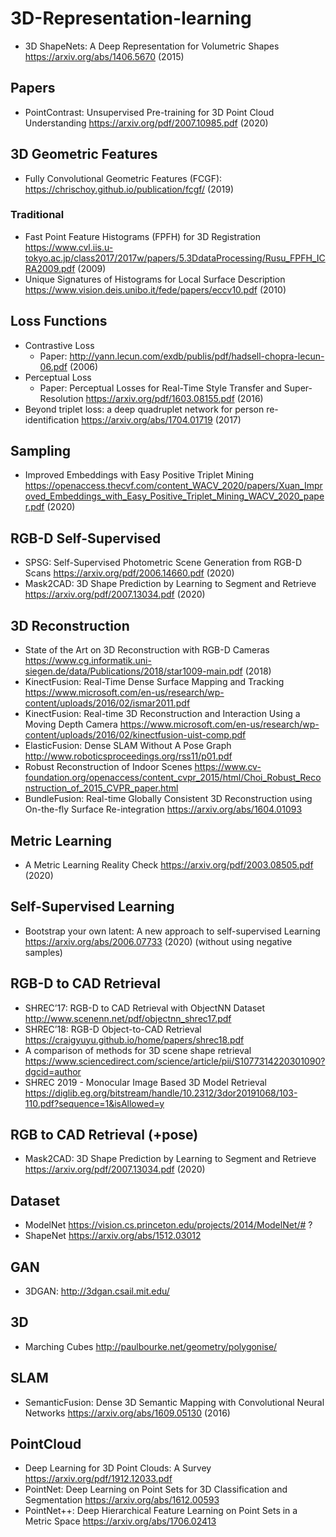 # 3D-Representation-learning
- 3D ShapeNets: A Deep Representation for Volumetric Shapes https://arxiv.org/abs/1406.5670 (2015)

## Papers
- PointContrast: Unsupervised Pre-training for 3D Point Cloud Understanding https://arxiv.org/pdf/2007.10985.pdf (2020)

## 3D Geometric Features
- Fully Convolutional Geometric Features (FCGF): https://chrischoy.github.io/publication/fcgf/ (2019)
### Traditional 
- Fast Point Feature Histograms (FPFH) for 3D Registration https://www.cvl.iis.u-tokyo.ac.jp/class2017/2017w/papers/5.3DdataProcessing/Rusu_FPFH_ICRA2009.pdf (2009)
- Unique Signatures of Histograms for Local Surface Description https://www.vision.deis.unibo.it/fede/papers/eccv10.pdf (2010)

## Loss Functions
- Contrastive Loss
  - Paper: http://yann.lecun.com/exdb/publis/pdf/hadsell-chopra-lecun-06.pdf (2006)
- Perceptual Loss
  - Paper: Perceptual Losses for Real-Time Style Transfer and Super-Resolution https://arxiv.org/pdf/1603.08155.pdf (2016)
- Beyond triplet loss: a deep quadruplet network for person re-identification https://arxiv.org/abs/1704.01719 (2017)

## Sampling
- Improved Embeddings with Easy Positive Triplet Mining https://openaccess.thecvf.com/content_WACV_2020/papers/Xuan_Improved_Embeddings_with_Easy_Positive_Triplet_Mining_WACV_2020_paper.pdf (2020)

## RGB-D Self-Supervised
- SPSG: Self-Supervised Photometric Scene Generation from RGB-D Scans https://arxiv.org/pdf/2006.14660.pdf (2020)
- Mask2CAD: 3D Shape Prediction by Learning to Segment and Retrieve https://arxiv.org/pdf/2007.13034.pdf (2020)

## 3D Reconstruction
- State of the Art on 3D Reconstruction with RGB-D Cameras https://www.cg.informatik.uni-siegen.de/data/Publications/2018/star1009-main.pdf (2018)
- KinectFusion: Real-Time Dense Surface Mapping and Tracking https://www.microsoft.com/en-us/research/wp-content/uploads/2016/02/ismar2011.pdf
- KinectFusion: Real-time 3D Reconstruction and Interaction Using a Moving Depth Camera https://www.microsoft.com/en-us/research/wp-content/uploads/2016/02/kinectfusion-uist-comp.pdf
- ElasticFusion: Dense SLAM Without A Pose Graph http://www.roboticsproceedings.org/rss11/p01.pdf
- Robust Reconstruction of Indoor Scenes https://www.cv-foundation.org/openaccess/content_cvpr_2015/html/Choi_Robust_Reconstruction_of_2015_CVPR_paper.html
- BundleFusion: Real-time Globally Consistent 3D Reconstruction using On-the-fly Surface Re-integration https://arxiv.org/abs/1604.01093
## Metric Learning
- A Metric Learning Reality Check https://arxiv.org/pdf/2003.08505.pdf (2020)
## Self-Supervised Learning
- Bootstrap your own latent: A new approach to self-supervised Learning https://arxiv.org/abs/2006.07733 (2020) (without using negative samples)
## RGB-D to CAD Retrieval
- SHREC’17: RGB-D to CAD Retrieval with ObjectNN Dataset http://www.scenenn.net/pdf/objectnn_shrec17.pdf
- SHREC’18: RGB-D Object-to-CAD Retrieval https://craigyuyu.github.io/home/papers/shrec18.pdf
- A comparison of methods for 3D scene shape retrieval https://www.sciencedirect.com/science/article/pii/S1077314220301090?dgcid=author
- SHREC 2019 - Monocular Image Based 3D Model Retrieval https://diglib.eg.org/bitstream/handle/10.2312/3dor20191068/103-110.pdf?sequence=1&isAllowed=y

## RGB to CAD Retrieval (+pose)
- Mask2CAD: 3D Shape Prediction by Learning to Segment and Retrieve https://arxiv.org/pdf/2007.13034.pdf (2020)

## Dataset
- ModelNet https://vision.cs.princeton.edu/projects/2014/ModelNet/# ?
- ShapeNet https://arxiv.org/abs/1512.03012

## GAN
- 3DGAN: http://3dgan.csail.mit.edu/

## 3D
- Marching Cubes http://paulbourke.net/geometry/polygonise/
## SLAM
- SemanticFusion: Dense 3D Semantic Mapping with Convolutional Neural Networks https://arxiv.org/abs/1609.05130 (2016)
## PointCloud
- Deep Learning for 3D Point Clouds: A Survey https://arxiv.org/pdf/1912.12033.pdf
- PointNet: Deep Learning on Point Sets for 3D Classification and Segmentation https://arxiv.org/abs/1612.00593
- PointNet++: Deep Hierarchical Feature Learning on Point Sets in a Metric Space https://arxiv.org/abs/1706.02413
